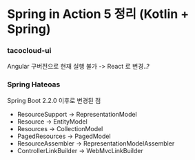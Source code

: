 # Spring in Action 5 정리 (Kotlin + Spring)

### tacocloud-ui
Angular 구버전으로 현재 실행 불가 -> React 로 변경..?

### Spring Hateoas
Spring Boot 2.2.0 이후로 변경된 점
- ResourceSupport -> RepresentationModel
- Resource -> EntityModel
- Resources -> CollectionModel
- PagedResources -> PagedModel
- ResourceAssembler -> RepresentationModelAssembler
- ControllerLinkBuilder -> WebMvcLinkBuilder